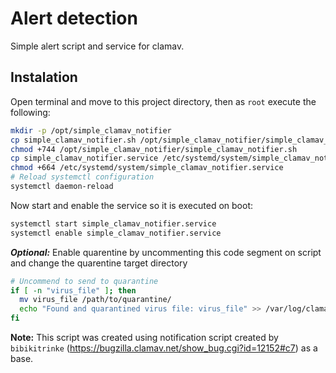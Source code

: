 # Alert detection

Simple alert script and service for clamav.

## Instalation

Open terminal and move to this project directory, then as `root` execute the following:
```BASH
mkdir -p /opt/simple_clamav_notifier
cp simple_clamav_notifier.sh /opt/simple_clamav_notifier/simple_clamav_notifier.sh
chmod +744 /opt/simple_clamav_notifier/simple_clamav_notifier.sh
cp simple_clamav_notifier.service /etc/systemd/system/simple_clamav_notifier.service
chmod +664 /etc/systemd/system/simple_clamav_notifier.service
# Reload systemctl configuration
systemctl daemon-reload
```
Now start and enable the service so it is executed on boot:
```BASH
systemctl start simple_clamav_notifier.service
systemctl enable simple_clamav_notifier.service
```
**_Optional:_** Enable quarentine by uncommenting this code segment on script and change the quarentine target directory
```BASH
# Uncommend to send to quarantine
if [ -n "virus_file" ]; then
  mv virus_file /path/to/quarantine/
  echo "Found and quarantined virus file: virus_file" >> /var/log/clamav/clamd.log
fi
```

**Note:** This script was created using notification script created by `bibikitrinke` (https://bugzilla.clamav.net/show_bug.cgi?id=12152#c7) as a base.
